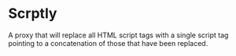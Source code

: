 Scrptly
=======

A proxy that will replace all HTML script tags with a single script tag pointing to a concatenation of those that have been replaced.